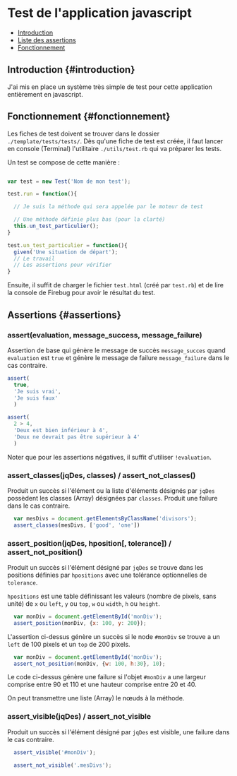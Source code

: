 # Test de l'application javascript

<!--
Pour actualiser le fichier PDF:
- se placer dans ce dossier (cd ...)
- supprimer le pdf existant
- jouer : `pandoc Manuel_test.md --from=markdown --to=latex --output=Manuel_test.pdf;open Manuel_test.pdf`

Pour trouver précisément où peut se trouver un problème, on peut passer par
le document LaTex et le composer. Pour le produire :

pandoc -s Manuel_test.md --from=markdown --to=latex --output=Manuel_test.tex;open Manuel_test.tex

-->

* [Introduction](#introduction)
* [Liste des assertions](#assertions)
* [Fonctionnement](#fonctionnement)

## Introduction {#introduction}

J'ai mis en place un système très simple de test pour cette application entièrement en javascript.

## Fonctionnement {#fonctionnement}

Les fiches de test doivent se trouver dans le dossier `./template/tests/tests/`. Dès qu'une fiche de test est créée, il faut lancer en console (Terminal) l'utilitaire `./utils/test.rb` qui va préparer les tests.

Un test se compose de cette manière :

```javascript

var test = new Test('Nom de mon test');

test.run = function(){

  // Je suis la méthode qui sera appelée par le moteur de test

  // Une méthode définie plus bas (pour la clarté)
  this.un_test_particulier();
}

test.un_test_particulier = function(){
  given('Une situation de départ');
  // Le travail
  // Les assertions pour vérifier
}

```

Ensuite, il suffit de charger le fichier `test.html` (créé par `test.rb`) et de lire la console de Firebug pour avoir le résultat du test.

## Assertions {#assertions}

### assert(evaluation, message_success, message_failure)

Assertion de base qui génère le message de succès `message_succes` quand `evaluation` est `true` et génère le message de failure `message_failure` dans le cas contraire.

```javascript
assert(
  true,
  'Je suis vrai',
  'Je suis faux'
  )
```

```javascript
assert(
  2 > 4,
  'Deux est bien inférieur à 4',
  'Deux ne devrait pas être supérieur à 4'
  )
```

Noter que pour les assertions négatives, il suffit d'utiliser `!evaluation`.

### assert_classes(jqDes, classes) / assert_not_classes()

Produit un succès si l'élément ou la liste d'éléments désignés par `jqDes` possèdent les classes (Array) désignées par `classes`. Produit une failure dans le cas contraire.

```javascript
  var mesDivs = document.getElementsByClassName('divisors');
  assert_classes(mesDivs, ['good', 'one'])

```

### assert_position(jqDes, hposition[, tolerance]) / assert_not_position()

Produit un succès si l'élément désigné par `jqDes` se trouve dans les positions définies par `hpositions` avec une tolérance optionnelles de `tolerance`.

`hpositions` est une table définissant les valeurs (nombre de pixels, sans unité) de `x` ou `left`, `y` ou `top`, `w` ou `width`, `h` ou `height`.

```javascript
  var monDiv = document.getElementById('monDiv');
  assert_position(monDiv, {x: 100, y: 200});

```

L'assertion ci-dessus génère un succès si le node `#monDiv` se trouve a un `left` de 100 pixels et un `top` de 200 pixels.

```javascript
  var monDiv = document.getElementById('monDiv');
  assert_not_position(monDiv, {w: 100, h:30}, 10);

```

Le code ci-dessus génère une failure si l'objet `#monDiv` a une largeur comprise entre 90 et 110 et une hauteur comprise entre 20 et 40.

On peut transmettre une liste (Array) le nœuds à la méthode.


### assert_visible(jqDes) / assert_not_visible

Produit un succès si l'élément désigné par `jqDes` est visible, une failure dans le cas contraire.

```javascript
  assert_visible('#monDiv');

  assert_not_visible('.mesDivs');

```
